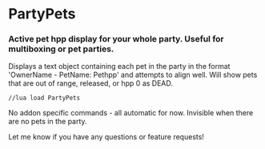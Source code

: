 # PartyPets
### Active pet hpp display for your whole party. Useful for multiboxing or pet parties.

Displays a text object containing each pet in the party in the format 'OwnerName - PetName: Pethpp' and attempts to align well. Will show pets that are out of range, released, or hpp 0 as DEAD. 

    //lua load PartyPets
    
No addon specific commands - all automatic for now. Invisible when there are no pets in the party.

Let me know if you have any questions or feature requests!
